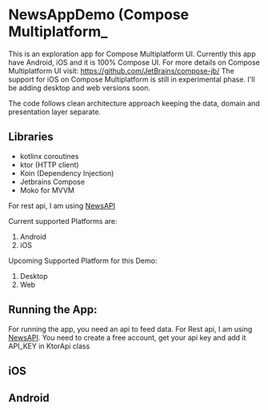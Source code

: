 # NewsAppDemo (Compose Multiplatform_

This is an exploration app for Compose Multiplatform UI. Currently this app have Android, iOS and it is 100% Compose UI. For more details on Compose Multiplatform UI visit: https://github.com/JetBrains/compose-jb/
The support for iOS on Compose Multiplatform is still in experimental phase.
I'll be adding desktop and web versions soon. 

The code follows clean architecture approach keeping the data, domain and presentation layer separate. 

## Libraries

- kotlinx coroutines
- ktor (HTTP client)
- Koin (Dependency Injection)
- Jetbrains Compose
- Moko for MVVM

For rest api, I am using [NewsAPI](https://newsapi.org/)

Current supported Platforms are:
1. Android
2. iOS

Upcoming Supported Platform for this Demo: 
1. Desktop
2. Web

## Running the App:
For running the app, you need an api to feed data. For Rest api, I am using [NewsAPI](https://newsapi.org/). You need to create a free account, get your api key and add it API_KEY in KtorApi class

## iOS



## Android



